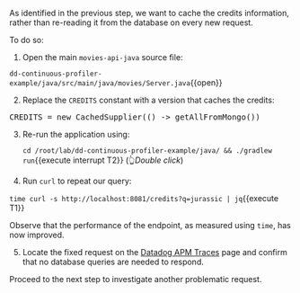 As identified in the previous step, we want to cache the credits information,
rather than re-reading it from the database on every new request.

To do so:

1. Open the main `movies-api-java` source file:

  `dd-continuous-profiler-example/java/src/main/java/movies/Server.java`{{open}}

2. Replace the `CREDITS` constant with a version that caches the credits:

  <pre class="file" data-filename="dd-continuous-profiler-example/java/src/main/java/movies/Server.java" data-target="insert" data-marker="CREDITS = () -> getAllFromMongo()">CREDITS = new CachedSupplier(() -> getAllFromMongo())</pre>

3. Re-run the application using:

   `cd /root/lab/dd-continuous-profiler-example/java/ && ./gradlew run`{{execute interrupt T2}} (👆_Double click_)

4. Run `curl` to repeat our query:

  `time curl -s http://localhost:8081/credits?q=jurassic | jq`{{execute T1}}

  Observe that the performance of the endpoint, as measured using `time`, has now improved.

5. Locate the fixed request on the <a href="https://app.datadoghq.com/apm/traces" target="_datadog">Datadog APM Traces</a> page and confirm that no database queries are needed to respond.

Proceed to the next step to investigate another problematic request.
